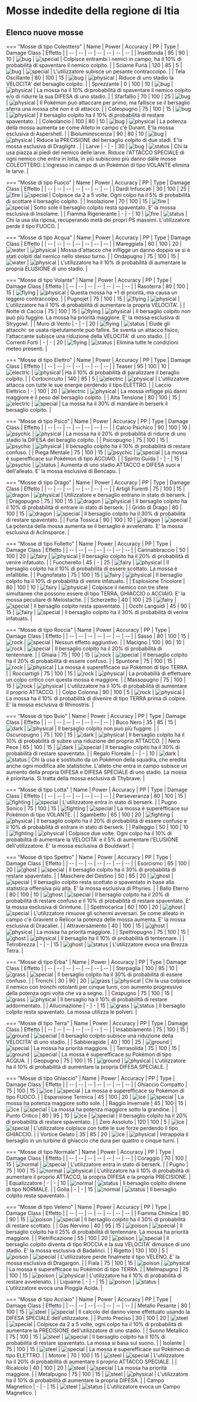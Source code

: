 # Mosse indedite della regione di Itia

## Elenco nuove mosse

=== "Mosse di tipo Coleottero"
    | Name | Power | Accuracy | PP | Type | Damage Class | Effetto |
        | -- | -- | -- | -- | -- | -- | -- |
        	| Insettonda | 95 | 90 | 10 | ![bug](../img/types/bug.png) | ![special](../img/types/special.png) | Colpisce entrambi i nemici in campo,  ha il 10% di probabilità di spaventare il nemico colpito. |
    | Sciame Furia | 120 | 85 | 5 | ![bug](../img/types/bug.png) | ![special](../img/types/special.png) | L'utilizzatore subisce un pesante contraccolpo. |
	| Tela Oscillante | 80 | 100 | 15 | ![bug](../img/types/bug.png) | ![physical](../img/types/physical.png) | Riduce di uno stadio la VELOCITA' del bersaglio colpito.  |
	| Sprezzante | 0 | 100 | 10 | ![bug](../img/types/bug.png) | ![physical](../img/types/physical.png) | La mossa ha il 10% di probabilità di spaventare il nemico colpito e/o di ridurre la sua DIFESA di uno stadio. |
	| Sfarfallio | 70 | 100 | 25 | ![bug](../img/types/bug.png) | ![physical](../img/types/physical.png) | Il Pokémon può attaccare per primo, ma fallisce se il bersaglio sferra una mossa che non è di attacco. |
    | Coleopugno | 75 | 100 | 15 | ![bug](../img/types/bug.png) | ![physical](../img/types/physical.png) | Il bersaglio colpito ha il 10% di probabilità di restare spaventato. |
    | Coleolancio | 100 | 80 | 10 | ![bug](../img/types/bug.png) | ![physical](../img/types/physical.png) | La potenza della mossa aumenta se come Alleto in campo c'è Durant. E'la mossa esclusiva di Aspershell. |
    | Bioluminescenza | 90 | 80 | 10 | ![bug](../img/types/bug.png) | ![physical](../img/types/physical.png) | Riduce la PRECISIONE del bersaglio colpito di due stadi. E'la mossa esclusiva di Draglight . |
	| Larve | - | - | 30 | ![bug](../img/types/bug.png) | ![status](../img/types/status.png) | Chi la usa piazza ai piedi del nemico delle larve. Riduce l'ATTACCO SPECIALE di ogni nemico che entra in lotta, in più subiscono più danno dalle mosse COLEOTTERO. L'ingresso in campo di un Pokémon di tipo VOLANTE elimina le larve. |
    
        

=== "Mosse di tipo Fuoco"
    | Name | Power | Accuracy | PP | Type | Damage Class | Effetto |
        | -- | -- | -- | -- | -- | -- | -- |
        	| Dardi Infuocati | 30 | 100 | 25 | ![fire](../img/types/fire.png) | ![special](../img/types/special.png) | Colpisce da 2 a 5 volte. Ogni colpo ha il 5% di probabilità di scottare il bersaglio colpito. |
	| Insolazione | 70 | 100 | 15 | ![fire](../img/types/fire.png) | ![special](../img/types/special.png) | Sotto sole il bersaglio colpito resta spaventato. E' la mossa esclusiva di Insolame. |
    | Fiamma Rigenerante | - | - | 10 | ![fire](../img/types/fire.png) | ![status](../img/types/status.png) | Chi la usa sta riposa, recuperando metà dei propri PS massimi. L'utilizzatore perde il tipo FUOCO. |
    
        

=== "Mosse di tipo Acqua"
    | Name | Power | Accuracy | PP | Type | Damage Class | Effetto |
        | -- | -- | -- | -- | -- | -- | -- |
        	| Mareggiata | 60 | 100 | 20 | ![water](../img/types/water.png) | ![physical](../img/types/physical.png) | Mossa d'attacco che infligge un danno doppio se si è stati colpiti dal nemico nello stesso turno. |
    | Ondapugno | 75 | 100 | 15 | ![water](../img/types/water.png) | ![physical](../img/types/physical.png) | L'utilizzatore ha il 10% di probabilità di aumentare la propria ELUSIONE di uno stadio. |
    
        

=== "Mosse di tipo Volante"
    | Name | Power | Accuracy | PP | Type | Damage Class | Effetto |
        | -- | -- | -- | -- | -- | -- | -- |
        	| Rasoterra | 80 | 100 | 15 | ![flying](../img/types/flying.png) | ![physical](../img/types/physical.png) | Questa mossa ha +1 di priorità, ma causa un leggero contraccolpo. |
	| Pugnojet | 75 | 100 | 15 | ![flying](../img/types/flying.png) | ![physical](../img/types/physical.png) | L'utilizzatore ha il 10% di probabilità di aumentare la propria VELOCITA'. |
    | Notte di Caccia | 75 | 100 | 15 | ![flying](../img/types/flying.png) | ![physical](../img/types/physical.png) | Il bersaglio colpito non può più fuggire. La mossa ha priorità maggiore. E' la mossa esclusiva di Strygowl. |
    | Muro di Vento | - | - | 20 | ![flying](../img/types/flying.png) | ![status](../img/types/status.png) | Elude gli attacchi: se usata ripetutamente può fallire. Se sventa un attacco fisico, l'attaccante subisce una riduzione della VELOCITA' di uno stadio. |
    | Correnti Forti | - | - | 20 | ![flying](../img/types/flying.png) | ![status](../img/types/status.png) | Elimina tutte le condizioni meteo presenti. |
    
        

=== "Mosse di tipo Elettro"
    | Name | Power | Accuracy | PP | Type | Damage Class | Effetto |
        | -- | -- | -- | -- | -- | -- | -- |
        	| Teaser | 95 | 100 | 10 | ![electric](../img/types/electric.png) | ![physical](../img/types/physical.png) | Ha il 10% di probabilità di paralizzare il beraglio colpito. |
    | Cortocircuito | 140 | 85 | 5 | ![electric](../img/types/electric.png) | ![physical](../img/types/physical.png) | L'utilizzatore attacca con tutte le sue energie perdendo il tipo ELETTRO. |
    | Laccio Elettrico | - | 100 | 20 | ![electric](../img/types/electric.png) | ![physical](../img/types/physical.png) | La mossa infligge più danni maggiore è il peso del bersaglio colpito. |
	| Alta Tensione | 80 | 100 | 15 | ![electric](../img/types/electric.png) | ![special](../img/types/special.png) | La mossa ha il 30% di mandare in berserk il bersaglio colpito. |
    
        

=== "Mosse di tipo Psico"
    | Name | Power | Accuracy | PP | Type | Damage Class | Effetto |
        | -- | -- | -- | -- | -- | -- | -- |
        	| Calcio Psichico | 90 | 100 | 10 | ![psychic](../img/types/psychic.png) | ![physical](../img/types/physical.png) | La mossa ha il 20% di probabilità di ridurre di uno stadio la DIFESA del beraglio colpito. |
	| Psicopugno | 75 | 100 | 15 | ![psychic](../img/types/psychic.png) | ![physical](../img/types/physical.png) | Il bersaglio colpito ha il 10% di probabilità di restare confuso. |
    | Piega Mentale | 75 | 100 | 15 | ![psychic](../img/types/psychic.png) | ![special](../img/types/special.png) | La mossa è superefficace sui Pokèmon di tipo ACCIAIO. |
    | Spirito Guida | - | - | 15 | ![psychic](../img/types/psychic.png) | ![status](../img/types/status.png) | Aumenta di uno stadio ATTACCO e DIFESA suoi e dell'alleato. E' la mossa esclusiva di Bencapu. |
    
        

=== "Mosse di tipo Drago"
    | Name | Power | Accuracy | PP | Type | Damage Class | Effetto |
        | -- | -- | -- | -- | -- | -- | -- |
        	| Artigli Furenti | 75 | 100 | 15 | ![dragon](../img/types/dragon.png) | ![physical](../img/types/physical.png) | Utilizzatore e bersaglio entrano in stato di berserk. |
    | Dragopugno | 75 | 100 | 15 | ![dragon](../img/types/dragon.png) | ![physical](../img/types/physical.png) | Il bersaglio colpito ha il 10% di probabilità di entrare in stato di berserk. |
    | Grido di Drago | 80 | 100 | 15 | ![dragon](../img/types/dragon.png) | ![special](../img/types/special.png) | Il bersaglio colpito ha il 30% di probabilità di restare spaventato. |
    | Furia Tossica | 90 | 100 | 10 | ![dragon](../img/types/dragon.png) | ![special](../img/types/special.png) | La potenza della mossa aumenta se il bersaglio è avvelenato. E' la mossa esclusiva di Aclinsparce. |
    
        

=== "Mosse di tipo Folletto"
    | Name | Power | Accuracy | PP | Type | Damage Class | Effetto |
        | -- | -- | -- | -- | -- | -- | -- |
        	| Carinabbraccio | 50 | 100 | 20 | ![fairy](../img/types/fairy.png) | ![physical](../img/types/physical.png) | Il bersaglio colpito ha il 20% di probabilità di venire infatuato. |
    | Fuocherello | 45 | - | 25 | ![fairy](../img/types/fairy.png) | ![physical](../img/types/physical.png) | Il bersaglio colpito ha il 10% di probabilità di essere scottato. La mossa è infallibile. |
	| Pugnofatato | 75 | 100 | 15 | ![fairy](../img/types/fairy.png) | ![physical](../img/types/physical.png) | Il bersaglio colpito ha il 10% di probabilità di venire infatuato. |
    | Esplosione Tricolore | 80 | 100 | 10 | ![fairy](../img/types/fairy.png) | ![physical](../img/types/physical.png) | Colpisce il nemico con tre sfere simultanee che possono essere di tipo TERRA, GHIACCIO o ACCIAIO. E' la mossa peculiare di Melostache. |
    | Scherzetto | 40 | 100 | 25 | ![fairy](../img/types/fairy.png) | ![special](../img/types/special.png) | Il bersaglio colpito resta spaventato. |
    | Occhi Languidi | 45 | 90 | 15 | ![fairy](../img/types/fairy.png) | ![special](../img/types/special.png) | Il bersaglio colpito ha il 30% di probabilità di venire infatuato. |
    
        

=== "Mosse di tipo Roccia"
    | Name | Power | Accuracy | PP | Type | Damage Class | Effetto |
        | -- | -- | -- | -- | -- | -- | -- |
        	| Sasso | 80 | 100 | 15 | ![rock](../img/types/rock.png) | ![special](../img/types/special.png) | Nessun effetto aggiuntivo. |
    | Macigno | 100 | 90 | 10 | ![rock](../img/types/rock.png) | ![special](../img/types/special.png) | Il bersaglio colpito ha il 20% di probabilità di tentennare. |
    | Ghiaia | 75 | 100 | 15 | ![rock](../img/types/rock.png) | ![special](../img/types/special.png) | Il bersaglio colpito ha il 20% di probabilità di essere confuso. |
    | Spuntone | 75 | 100 | 15 | ![rock](../img/types/rock.png) | ![physical](../img/types/physical.png) | La mossa è superefficace sui Pokèmon di tipo TERRA. |
    | Rocciartigli | 75 | 100 | 15 | ![rock](../img/types/rock.png) | ![physical](../img/types/physical.png) | La probabilià di effettuare un colpo critico con questa mossa è maggiore. |
    | Massopugno | 75 | 100 | 15 | ![rock](../img/types/rock.png) | ![physical](../img/types/physical.png) | L'utilizzatore ha il 10% di probabilità di aumentare il proprio ATTACCO. |
    | Colpo Colonna | 90 | 100 | 5 | ![rock](../img/types/rock.png) | ![physical](../img/types/physical.png) | La mossa ha il 10% di probabilità di divenire di tipo TERRA prima di colpire. E' la mossa esclusiva di Rhinostris. |
    
        

=== "Mosse di tipo Buio"
    | Name | Power | Accuracy | PP | Type | Damage Class | Effetto |
        | -- | -- | -- | -- | -- | -- | -- |
        	| Buco Nero | 35 | 85 | 15 | ![dark](../img/types/dark.png) | ![physical](../img/types/physical.png) | Il bersaglio colpito non può più fuggire. |
    | Oscuropugno | 75 | 100 | 15 | ![dark](../img/types/dark.png) | ![physical](../img/types/physical.png) | Il bersaglio colpito ha il 10% di probabilità di subire una riduzione del proprio ATTACCO. |
    | Nero Pece | 65 | 100 | 15 | ![dark](../img/types/dark.png) | ![special](../img/types/special.png) | Il bersaglio colpito ha il 30% di probabilità di restare spaventato. |
    | Regalo Floreale | - | - | 10 | ![dark](../img/types/dark.png) | ![status](../img/types/status.png) | Chi la usa è sostituito da un Pokémon della squadra, che eredita anche ogni modifica alle statistiche. L'alleto che entra in campo subisce un aumento della propria DIFESA e DIFESA SPECIALE di uno stadio. La mossa è prioritaria. Si tratta della mossa esclusiva di Thybrave. |
    
        

=== "Mosse di tipo Lotta"
    | Name | Power | Accuracy | PP | Type | Damage Class | Effetto |
        | -- | -- | -- | -- | -- | -- | -- |
        	| Perseveranza | 80 | 100 | 15 | ![fighting](../img/types/fighting.png) | ![special](../img/types/special.png) | L'utilizzatore entra in stato di berserk. |
    | Pugno Sonico | 75 | 100 | 15 | ![fighting](../img/types/fighting.png) | ![special](../img/types/special.png) | La mossa è superefficace sui Pokèmon di tipo VOLANTE. |
    | Sgambetto | 65 | 100 | 20 | ![fighting](../img/types/fighting.png) | ![physical](../img/types/physical.png) | Il bersaglio colpito ha il 20% di probabilità di essere confuso e il 10% di probabilità di entrare in stato di berserk. |
    | Palleggio | 50 | 100 | 10 | ![fighting](../img/types/fighting.png) | ![physical](../img/types/physical.png) | Colpisce due volte. Ogni colpo ha il 10% di probabilità di aumentare la VELOCITA' e il 5% di aumentare l'ELUSIONE dell'utilizzatore. E' la mossa esclusiva di Bouldwarf. |
    
        

=== "Mosse di tipo Spettro"
    | Name | Power | Accuracy | PP | Type | Damage Class | Effetto |
        | -- | -- | -- | -- | -- | -- | -- |
        	| Esorcismo | 65 | 100 | 20 | ![ghost](../img/types/ghost.png) | ![special](../img/types/special.png) | Il bersaglio colpito ha il 30% di probabilità di restare spaventato. |
    | Maschere del Destino | 50 | 85 | 20 | ![ghost](../img/types/ghost.png) | ![special](../img/types/special.png) | Il bersaglio colpito resta scottato o spaventato in base alla statistica offensiva più alta. E' la mossa esclusiva di Phyries. |
    | Ballo Eterno | 80 | 100 | 10 | ![ghost](../img/types/ghost.png) | ![special](../img/types/special.png) | Il bersaglio colpito ha il 20% di probabilità di restare confuso e il 10% di probabilità di restare spaventato. E' la mossa esclusiva di Grimtune. |
    | Spettrocarica | 60 | 100 | 20 | ![ghost](../img/types/ghost.png) | ![special](../img/types/special.png) | L'utilizzatore rimuove gli schermi avversari. Se come alleato in campo c'è Gravient o Relicor la potenza delle mossa aumenta. E' la mossa esclusiva di Dracalier. |
    | Attraversamento | 40 | 100 | 15 | ![ghost](../img/types/ghost.png) | ![physical](../img/types/physical.png) | La mossa ha priorità maggiore. |
    | Spettropugno | 75 | 100 | 15 | ![ghost](../img/types/ghost.png) | ![physical](../img/types/physical.png) | Il bersaglio ha il 10% di probabilità di tentennare. |
	| Tetrobrezza | - | - | 15 | ![ghost](../img/types/ghost.png) | ![status](../img/types/status.png) | L'utilizzatore evoca una Brezza Tetra. |
    
        

=== "Mosse di tipo Erba"
    | Name | Power | Accuracy | PP | Type | Damage Class | Effetto |
        | -- | -- | -- | -- | -- | -- | -- |
        	| Sterpaglia | 100 | 95 | 10 | ![grass](../img/types/grass.png) | ![special](../img/types/special.png) | Il bersaglio colpito ha il 30% di probabilità di essere confuso. |
    | Tronchi | 30 | 90 | 20 | ![grass](../img/types/grass.png) | ![physical](../img/types/physical.png) | Chi la usa colpisce il nemico con tronchi rotolanti per cinque turni, con aumento progressivo della potenza ogni volta che va a segno. |
    | Cespugno | 75 | 100 | 15 | ![grass](../img/types/grass.png) | ![physical](../img/types/physical.png) | Il bersaglio ha il 10% di probabilità di restare addormentato. |
    | Allucinazione | - | - | 15 | ![grass](../img/types/grass.png) | ![status](../img/types/status.png) | Il bersaglio colpito resta spaventato. La mossa utilizza le polveri. |
    
        

=== "Mosse di tipo Terra"
    | Name | Power | Accuracy | PP | Type | Damage Class | Effetto |
        | -- | -- | -- | -- | -- | -- | -- |
        	| Insabbiamento | 75 | 100 | 15 | ![ground](../img/types/ground.png) | ![special](../img/types/special.png) | Il bersaglio colpito subisce una riduzione della VELOCITA' di uno stadio. |
    | Sabbierapide | 40 | 100 | 25 | ![ground](../img/types/ground.png) | ![special](../img/types/special.png) | La mossa ha priorità maggiore. |
    | Terrasolida | 75 | 100 | 15 | ![ground](../img/types/ground.png) | ![special](../img/types/special.png) | La mossa è superefficace su Pokémon di tipo ACQUA. |
    | Geopugno | 75 | 100 | 15 | ![ground](../img/types/ground.png) | ![physical](../img/types/physical.png) | L'utilizzatore ha il 10% di probabilità di aumentare la propria DIFESA SPECIALE. |
    
        

=== "Mosse di tipo Ghiaccio"
    | Name | Power | Accuracy | PP | Type | Damage Class | Effetto |
        | -- | -- | -- | -- | -- | -- | -- |
        	| Ghiaccio Compatto | 75 | 100 | 15 | ![ice](../img/types/ice.png) | ![special](../img/types/special.png) | La mossa è superefficace su Pokémon di tipo FUOCO. |
    | Espansione Termica | 45 | 100 | 20 | ![ice](../img/types/ice.png) | ![special](../img/types/special.png) | La mossa ha potenza maggiore sotto sole. |
    | Raggio Invernale | 45 | 100 | 15 | ![ice](../img/types/ice.png) | ![special](../img/types/special.png) | La mossa ha potenza maggiore sotto la grandine. |
    | Punto Critico | 80 | 95 | 10 | ![ice](../img/types/ice.png) | ![special](../img/types/special.png) | Il bersaglio colpito ha il 20% di probabilità di restare spaventato. |
    | Zero Assoluto | 120 | 100 | 5 | ![ice](../img/types/ice.png) | ![special](../img/types/special.png) | L'utilizzatore colpisce con tutte le sue forze perdendo il tipo GHIACCIO. |
    | Vortice Gelato | 35 | 85 | 20 | ![ice](../img/types/ice.png) | ![physical](../img/types/physical.png) | Intrappola il bersaglio in un turbine di ghiaccio che dura per quattro o cinque turni. |
    
        

=== "Mosse di tipo Normale"
    | Name | Power | Accuracy | PP | Type | Damage Class | Effetto |
        | -- | -- | -- | -- | -- | -- | -- |
        	| Coraggio | 70 | 100 | 15 | ![normal](../img/types/normal.png) | ![special](../img/types/special.png) | L'utilizzatore entra in stato di berserk. |
    | Pugno | 75 | 100 | 15 | ![normal](../img/types/normal.png) | ![physical](../img/types/physical.png) | L'utilizzatore ha il 10% di probabilità di aumentare il proprio ATTACCO, la propria DIFESA e la propria PRECISIONE. |
    | Equalizzatore | - | - | 10 | ![normal](../img/types/normal.png) | ![status](../img/types/status.png) | Il bersaglio colpito diviene di tipo NORMALE. |
    | Golia | - | - | 15 | ![normal](../img/types/normal.png) | ![status](../img/types/status.png) | Il bersaglio colpito resta spaventato. |
    
        

=== "Mosse di tipo Veleno"
    | Name | Power | Accuracy | PP | Type | Damage Class | Effetto |
        | -- | -- | -- | -- | -- | -- | -- |
        	| Fiamma Chimica | 80 | 90 | 15 | ![poison](../img/types/poison.png) | ![special](../img/types/special.png) | Il bersaglio colpito ha il 30% di probabilità di restare scottato. |
    | Gas Nervino | 40 | 95 | 15 | ![poison](../img/types/poison.png) | ![special](../img/types/special.png) | Il bersaglio colpito ha il 25% di probabilità di tentennare. La mossa ha priorità maggiore. |
    | Pietrificazione | 55 | 100 | 20 | ![poison](../img/types/poison.png) | ![special](../img/types/special.png) | Il bersaglio colpito diventa di tipo ROCCIA e la sua VELOCITA' dimuisce di uno stadio. E' la mossa esclusiva di Badalinci. |
    | Rigetto | 130 | 100 | 5 | ![poison](../img/types/poison.png) | ![special](../img/types/special.png) | L'utilizzatore perde finalmete il tipo VELENO. E' la mossa esclusiva di Dragargon. |
    | Fiala | 75 | 100 | 15 | ![poison](../img/types/poison.png) | ![physical](../img/types/physical.png) | La mossa è superefficace su Pokémon di tipo TERRA. |
    | Melmapugno | 75 | 100 | 15 | ![poison](../img/types/poison.png) | ![physical](../img/types/physical.png) | L'utilizzatore ha il 10% di probabilità di restare avvelenato. |
    | Liquame | - | - | 15 | ![poison](../img/types/poison.png) | ![status](../img/types/status.png) | L'utilizzatore evoca una Pioggia Acida. |
    
        

=== "Mosse di tipo Acciaio"
    | Name | Power | Accuracy | PP | Type | Damage Class | Effetto |
        | -- | -- | -- | -- | -- | -- | -- |
        	| Metallo Pesante | 80 | 100 | 15 | ![steel](../img/types/steel.png) | ![special](../img/types/special.png) | Il calcolo del danno viene effettuato usando la DIFESA SPECIALE dell'utilizzatore. |
    | Punto Preciso | 30 | 100 | 20 | ![steel](../img/types/steel.png) | ![special](../img/types/special.png) | Colpisce da 2 a 5 volte, ogni colpo ha il 10% di probabilità di aumentare la PRECISIONE dell'utilizzatore di uno stadio. |
    | Suono Metallico | 75 | 100 | 15 | ![steel](../img/types/steel.png) | ![special](../img/types/special.png) | Il bersaglio colpito ha il 10% di probabilità di restare spaventato. La mossa si basa sul suono. |
    | Isolante | 75 | 100 | 15 | ![steel](../img/types/steel.png) | ![special](../img/types/special.png) | La mossa è superefficace sui Pokémon di tipo ELETTRO. |
    | Motore | 70 | 100 | 15 | ![steel](../img/types/steel.png) | ![special](../img/types/special.png) | L'utilizzatore ha il 20% di probabilità di aumentare il proprio ATTACCO SPECIALE. |
    | Ricalcolo | 40 | 100 | 20 | ![steel](../img/types/steel.png) | ![special](../img/types/special.png) | La mossa ha priorità maggiore. |
    | Metalpugno | 75 | 100 | 15 | ![steel](../img/types/steel.png) | ![physical](../img/types/physical.png) | L'utilizzatore ha il 10% di probabilità di aumentare la propria DIFESA. |
    | Campo Magnetico | - | - | 15 | ![steel](../img/types/steel.png) | ![status](../img/types/status.png) | L'utilizzatore evoca un Campo Magnetico. |